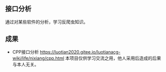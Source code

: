 ## 接口分析
通过对某些软件的分析，学习反爬虫知识。
## 成果
- CPP接口分析
  https://luotian2020.gitee.io/luotianacg-wiki/life/nixiang/cpp.html
本项目仅供学习交流之用，他人采用后造成的后果与本人无关。
